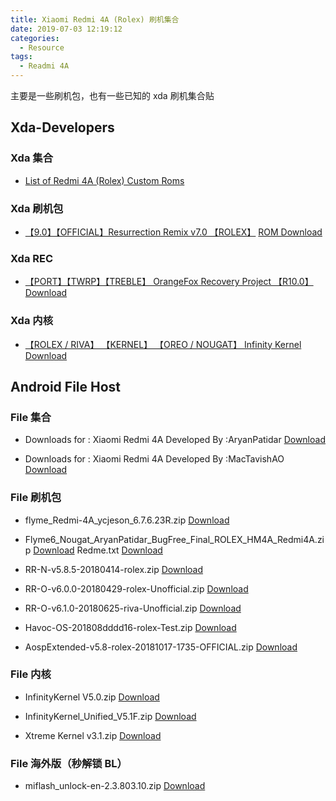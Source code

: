 ```yaml
---
title: Xiaomi Redmi 4A (Rolex) 刷机集合
date: 2019-07-03 12:19:12
categories:
  - Resource
tags:
  - Readmi 4A
---
```


主要是一些刷机包，也有一些已知的 xda 刷机集合贴

<!-- more -->

## Xda-Developers

### Xda 集合

- [List of Redmi 4A (Rolex) Custom Roms](https://forum.xda-developers.com/redmi-4a/how-to/list-redmi-4a-rolex-custom-roms-t3774162)

### Xda 刷机包

- [【9.0】【OFFICIAL】Resurrection Remix v7.0 【ROLEX】](https://forum.xda-developers.com/redmi-4a/development/9-0-resurrection-remix-v7-0-t3899635)
  [ROM Download](https://get.resurrectionremix.com/?dir=rolex)

### Xda REC

- [【PORT】【TWRP】【TREBLE】 OrangeFox Recovery Project 【R10.0】](https://forum.xda-developers.com/redmi-4a/development/port-orangefox-recovery-project-t3925400)
  [Download](https://sourceforge.net/projects/team-tentacles/files/Recovery/OrangeFoxRecoveryProject/)

### Xda 内核

- [【ROLEX / RIVA】 【KERNEL】 【OREO / NOUGAT】 Infinity Kernel](https://forum.xda-developers.com/redmi-4a/development/infinity-kernel-v3-2-redmi-4a-rolex-t3775549)
  [Download](https://teaminfinity.github.io/)

## Android File Host

### File 集合

- Downloads for : Xiaomi Redmi 4A
  Developed By :AryanPatidar
  [Download](https://androidfilehost.com/?w=files&flid=244226)

- Downloads for : Xiaomi Redmi 4A
  Developed By :MacTavishAO
  [Download](https://androidfilehost.com/?w=files&flid=215006)

### File 刷机包

- flyme_Redmi-4A_ycjeson_6.7.6.23R.zip
  [Download](https://androidfilehost.com/?fid=817550096634784321)

- Flyme6_Nougat_AryanPatidar_BugFree_Final_ROLEX_HM4A_Redmi4A.zip
  [Download](https://androidfilehost.com/?fid=746010030569964162)
  Redme.txt
  [Download](https://androidfilehost.com/?fid=746010030569964158)

- RR-N-v5.8.5-20180414-rolex.zip
  [Download](https://androidfilehost.com/?fid=890129502657598005)

- RR-O-v6.0.0-20180429-rolex-Unofficial.zip
  [Download](https://androidfilehost.com/?fid=673956719939837762)

- RR-O-v6.1.0-20180625-riva-Unofficial.zip
  [Download](https://androidfilehost.com/?fid=890278863836296667)

- Havoc-OS-201808dddd16-rolex-Test.zip
  [Download](https://androidfilehost.com/?fid=1322778262903981334)

- AospExtended-v5.8-rolex-20181017-1735-OFFICIAL.zip
  [Download](https://androidfilehost.com/?fid=11410932744536981921)

### File 内核

- InfinityKernel V5.0.zip
  [Download](https://androidfilehost.com/?fid=962187416754474923)

- InfinityKernel_Unified_V5.1F.zip
  [Download](https://androidfilehost.com/?fid=1322778262904007808)

- Xtreme Kernel v3.1.zip
  [Download](https://androidfilehost.com/?fid=890278863836292220)

### File 海外版（秒解锁 BL）

- miflash_unlock-en-2.3.803.10.zip
  [Download](https://androidfilehost.com/?fid=673956719939835980)
